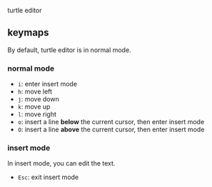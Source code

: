 turtle editor

## keymaps

By default, turtle editor is in normal mode.

### normal mode

* `i`: enter insert mode
* `h`: move left
* `j`: move down
* `k`: move up
* `l`: move right
* `o`: insert a line **below** the current cursor, then enter insert mode
* `O`: insert a line **above** the current cursor, then enter insert mode

### insert mode

In insert mode, you can edit the text.

* `Esc`: exit insert mode
